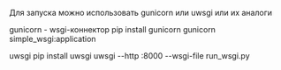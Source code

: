 Для запуска можно использовать gunicorn или uwsgi или их аналоги

gunicorn - wsgi-коннектор
pip install gunicorn
gunicorn simple_wsgi:application

uwsgi
pip install uwsgi
uwsgi --http :8000 --wsgi-file run_wsgi.py